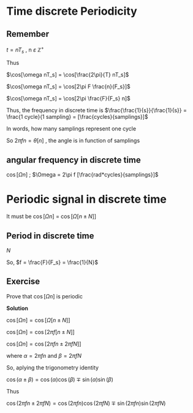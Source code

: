 # Time discrete Periodicity

## Remember

$t = nT_s$ , n $\varepsilon$ $\mathbb{Z}^{+}$

Thus

$\cos[\omega nT_s] = \cos[\frac{2\pi}{T} nT_s]$

$\cos[\omega nT_s] = \cos[2\pi F \frac{n}{F_s}]$

$\cos[\omega nT_s] = \cos[2\pi \frac{F}{F_s} n]$

Thus, the frequency in discrete time is $\frac{\frac{1}{s}}{\frac{1}{s}} = \frac{1 cycle}{1 sampling} = [\frac{cycles}{samplings}]$

In words, how many samplings represent one cycle 

So $2\pi fn = \theta [n]$ , the angle is in function of samplings

## angular frequency in discrete time

$\cos [\Omega n]$ ; $\Omega = 2\pi f [\frac{rad*cycles}{samplings}]$

# Periodic signal in discrete time

It must be $\cos[\Omega n]$ = $\cos[\Omega [n \pm N]]$

## Period in discrete time

$N$ 

So, $f = \frac{F}{F_s} = \frac{1}{N}$

## Exercise

Prove that $\cos[\Omega n]$ is periodic

**Solution**

$\cos[\Omega n] = \cos[\Omega[n \pm N]]$

$\cos[\Omega n] = \cos[2\pi f[n \pm N]]$

$\cos[\Omega n] = \cos[2\pi fn \pm 2\pi fN]]$

where $\alpha = 2\pi fn$ and $\beta = 2\pi fN$

So, aplying the trigonometry identity

$\cos(\alpha \pm \beta) = \cos(\alpha)\cos(\beta) \mp \sin(\alpha)\sin(\beta)$ 

Thus

$\cos(2\pi fn \pm 2\pi fN ) = \cos(2\pi fn)\cos(2\pi fN) \mp \sin(2\pi fn)\sin(2\pi fN)$ 




